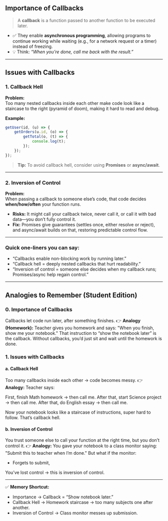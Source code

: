 ## Importance of Callbacks

> A **callback** is a function passed to another function to be executed later.

- ✅ They enable **asynchronous programming**, allowing programs to continue working while waiting (e.g., for a network request or a timer) instead of freezing.
- 💡 Think: _“When you’re done, call me back with the result.”_

---

## Issues with Callbacks

### 1. Callback Hell

**Problem:**  
Too many nested callbacks inside each other make code look like a staircase to the right (pyramid of doom), making it hard to read and debug.

**Example:**

```js
getUser(id, (u) => {
    getOrders(u.id, (o) => {
        getTotal(o, (t) => {
            console.log(t);
        });
    });
});
```

> **Tip:** To avoid callback hell, consider using **Promises** or **async/await**.

---

### 2. Inversion of Control

**Problem:**  
When passing a callback to someone else’s code, that code decides **when/how/often** your function runs.

- **Risks:** It might call your callback twice, never call it, or call it with bad data—you don’t fully control it.
- **Fix:** Promises give guarantees (settles once, either resolve or reject), and async/await builds on that, restoring predictable control flow.

---


### Quick one-liners you can say:

- “Callbacks enable non-blocking work by running later.”
- “Callback hell = deeply nested callbacks that hurt readability.”
- “Inversion of control = someone else decides when my callback runs; Promises/async help regain control.”

---


## Analogies to Remember (Student Edition)

### 0. Importance of Callbacks

Callbacks let code run later, after something finishes.
👉 **Analogy (Homework):** Teacher gives you homework and says:
"When you finish, show me your notebook."
That instruction to “show the notebook later” is the callback. Without callbacks, you’d just sit and wait until the homework is done.

### 1. Issues with Callbacks

#### a. Callback Hell

Too many callbacks inside each other → code becomes messy.
👉 **Analogy:**
Teacher says:

First, finish Math homework → then call me.
After that, start Science project → then call me.
After that, do English essay → then call me.

Now your notebook looks like a staircase of instructions, super hard to follow. That’s callback hell.

#### b. Inversion of Control

You trust someone else to call your function at the right time, but you don’t control it.
👉 **Analogy:**
You gave your notebook to a class monitor saying:
"Submit this to teacher when I’m done."
But what if the monitor:

- Forgets to submit,

You’ve lost control → this is inversion of control.

---

✅ **Memory Shortcut:**

- Importance → Callback = “Show notebook later.”
- Callback Hell → Homework staircase → too many subjects one after another.
- Inversion of Control → Class monitor messes up submission.

